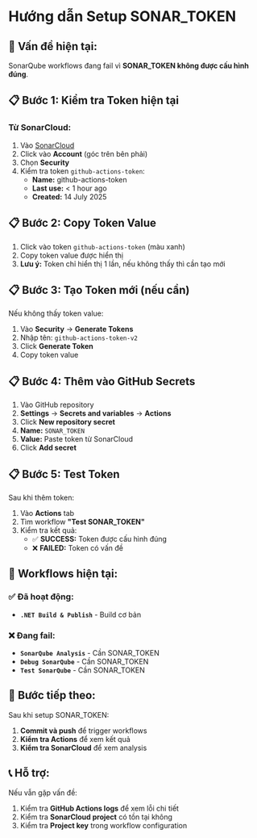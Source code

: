 # Hướng dẫn Setup SONAR_TOKEN

## 🔑 **Vấn đề hiện tại:**
SonarQube workflows đang fail vì **SONAR_TOKEN không được cấu hình đúng**.

## 📋 **Bước 1: Kiểm tra Token hiện tại**

### Từ SonarCloud:
1. Vào [SonarCloud](https://sonarcloud.io)
2. Click vào **Account** (góc trên bên phải)
3. Chọn **Security**
4. Kiểm tra token `github-actions-token`:
   - **Name:** github-actions-token
   - **Last use:** < 1 hour ago
   - **Created:** 14 July 2025

## 📋 **Bước 2: Copy Token Value**

1. Click vào token `github-actions-token` (màu xanh)
2. Copy token value được hiển thị
3. **Lưu ý:** Token chỉ hiển thị 1 lần, nếu không thấy thì cần tạo mới

## 📋 **Bước 3: Tạo Token mới (nếu cần)**

Nếu không thấy token value:
1. Vào **Security** → **Generate Tokens**
2. Nhập tên: `github-actions-token-v2`
3. Click **Generate Token**
4. Copy token value

## 📋 **Bước 4: Thêm vào GitHub Secrets**

1. Vào GitHub repository
2. **Settings** → **Secrets and variables** → **Actions**
3. Click **New repository secret**
4. **Name:** `SONAR_TOKEN`
5. **Value:** Paste token từ SonarCloud
6. Click **Add secret**

## 📋 **Bước 5: Test Token**

Sau khi thêm token:
1. Vào **Actions** tab
2. Tìm workflow **"Test SONAR_TOKEN"**
3. Kiểm tra kết quả:
   - ✅ **SUCCESS:** Token được cấu hình đúng
   - ❌ **FAILED:** Token có vấn đề

## 🔧 **Workflows hiện tại:**

### ✅ **Đã hoạt động:**
- **`.NET Build & Publish`** - Build cơ bản

### ❌ **Đang fail:**
- **`SonarQube Analysis`** - Cần SONAR_TOKEN
- **`Debug SonarQube`** - Cần SONAR_TOKEN
- **`Test SonarQube`** - Cần SONAR_TOKEN

## 🎯 **Bước tiếp theo:**

Sau khi setup SONAR_TOKEN:
1. **Commit và push** để trigger workflows
2. **Kiểm tra Actions** để xem kết quả
3. **Kiểm tra SonarCloud** để xem analysis

## 📞 **Hỗ trợ:**

Nếu vẫn gặp vấn đề:
1. Kiểm tra **GitHub Actions logs** để xem lỗi chi tiết
2. Kiểm tra **SonarCloud project** có tồn tại không
3. Kiểm tra **Project key** trong workflow configuration 